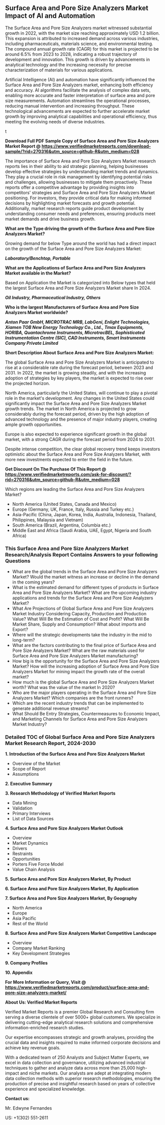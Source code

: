 <h2>Surface Area and Pore Size Analyzers Market Impact of AI and Automation</h2><p>The Surface Area and Pore Size Analyzers market witnessed substantial growth in 2022, with the market size reaching approximately USD 1.2 billion. This expansion is attributed to increased demand across various industries, including pharmaceuticals, materials science, and environmental testing. The compound annual growth rate (CAGR) for this market is projected to be around 6.5% from 2023 to 2028, indicating a robust trajectory of development and innovation. This growth is driven by advancements in analytical technology and the increasing necessity for precise characterization of materials for various applications.</p><p>Artificial Intelligence (AI) and automation have significantly influenced the Surface Area and Pore Size Analyzers market, enhancing both efficiency and accuracy. AI algorithms facilitate the analysis of complex data sets, enabling more accurate and faster interpretation of surface area and pore size measurements. Automation streamlines the operational processes, reducing manual intervention and increasing throughput. These technological advancements are expected to further accelerate market growth by improving analytical capabilities and operational efficiency, thus meeting the evolving needs of diverse industries.</p>t</p><p id="" class=""><strong>Download Full PDF Sample Copy of Surface Area and Pore Size Analyzers Market Report @ <a href="https://www.verifiedmarketreports.com/download-sample/?rid=270316&utm_source=github-R&utm_medium=028" target="_blank">https://www.verifiedmarketreports.com/download-sample/?rid=270316&utm_source=github-R&utm_medium=028</a></strong></p><p>The importance of&nbsp;Surface Area and Pore Size Analyzers Market research reports lies in their ability to aid strategic planning, helping businesses develop effective strategies by understanding market trends and dynamics. They play a crucial role in risk management by identifying potential risks and challenges, allowing businesses to mitigate them proactively. These reports offer a competitive advantage by providing insights into competitors' strategies and Surface Area and Pore Size Analyzers Market positioning. For investors, they provide critical data for making informed decisions by highlighting market forecasts and growth potential. Additionally, market research reports guide product development by understanding consumer needs and preferences, ensuring products meet market demands and drive business growth.</p><p><strong>What are the&nbsp;Type driving the growth of the Surface Area and Pore Size Analyzers Market?</strong></p><p id="" class="">Growing demand for below Type around the world has had a direct impact on the growth of the Surface Area and Pore Size Analyzers Market:</p><em><strong>Laboratory/Benchtop, Portable</strong></em></p><strong>What are the&nbsp;Applications&nbsp;of Surface Area and Pore Size Analyzers Market available in the Market?</strong></p><p id="" class="">Based on Application the Market is categorized into Below types that held the largest Surface Area and Pore Size Analyzers Market share In 2024.</p><em><strong>Oil Industry, Pharmaceutical Industry, Others</strong></em></p><strong>Who is the largest Manufacturers of Surface Area and Pore Size Analyzers Market worldwide?</strong></p><p><em><strong>Anton Paar GmbH, MICROTRAC MRB, LabGeni, Enlight Technologies, Xiamen TOB New Energy Technology Co., Ltd., Tmax Equipments, HORIBA, Quantachrome Instruments, MicrotracBEL, Sophisticated Instrumentation Centre (SIC), CAD Instruments, Smart Instruments Company Private Limited</strong></em></p><p id="" class=""><strong>Short Description About Surface Area and Pore Size Analyzers Market:</strong></p><p>The global Surface Area and Pore Size Analyzers Market is anticipated to rise at a considerable rate during the forecast period, between 2023 and 2031. In 2022, the market is growing steadily, and with the increasing adoption of strategies by key players, the market is expected to rise over the projected horizon.</p><p>North America, particularly the United States, will continue to play a pivotal role in the market's development. Any changes in the United States could significantly impact the Surface Area and Pore Size Analyzers Market growth trends. The market in North America is projected to grow considerably during the forecast period, driven by the high adoption of advanced technology and the presence of major industry players, creating ample growth opportunities.</p><p>Europe is also expected to experience significant growth in the global market, with a strong CAGR during the forecast period from 2024 to 2031.</p><p>Despite intense competition, the clear global recovery trend keeps investors optimistic about the Surface Area and Pore Size Analyzers Market, with more new investments expected to enter the field in the future.</p><p id="" class=""><strong>Get Discount On The Purchase Of This Report @ <a href="https://www.verifiedmarketreports.com/ask-for-discount/?rid=270316&utm_source=github-R&utm_medium=028" target="_blank">https://www.verifiedmarketreports.com/ask-for-discount/?rid=270316&utm_source=github-R&utm_medium=028</a></strong></p>Which regions are leading the Surface Area and Pore Size Analyzers Market?</p><ul><li>North America (United States, Canada and Mexico)</li><li>Europe (Germany, UK, France, Italy, Russia and Turkey etc.)</li><li>Asia-Pacific (China, Japan, Korea, India, Australia, Indonesia, Thailand, Philippines, Malaysia and Vietnam)</li><li>South America (Brazil, Argentina, Columbia etc.)</li><li>Middle East and Africa (Saudi Arabia, UAE, Egypt, Nigeria and South Africa)</li></ul><h3 id="" class="">This Surface Area and Pore Size Analyzers Market Research/Analysis Report Contains Answers to your following Questions</h3><ul><li>What are the global trends in the Surface Area and Pore Size Analyzers Market? Would the market witness an increase or decline in the demand in the coming years?</li><li>What is the estimated demand for different types of products in Surface Area and Pore Size Analyzers Market? What are the upcoming industry applications and trends for the Surface Area and Pore Size Analyzers Market?</li><li>What Are Projections of Global Surface Area and Pore Size Analyzers Market Industry Considering Capacity, Production and Production Value? What Will Be the Estimation of Cost and Profit? What Will Be Market Share, Supply and Consumption? What about imports and Export?</li><li>Where will the strategic developments take the industry in the mid to long-term?</li><li>What are the factors contributing to the final price of Surface Area and Pore Size Analyzers Market? What are the raw materials used for Surface Area and Pore Size Analyzers Market manufacturing?</li><li>How big is the opportunity for the Surface Area and Pore Size Analyzers Market? How will the increasing adoption of Surface Area and Pore Size Analyzers Market for mining impact the growth rate of the overall market?</li><li>How much is the global Surface Area and Pore Size Analyzers Market worth? What was the value of the market In 2020?</li><li>Who are the major players operating in the Surface Area and Pore Size Analyzers Market? Which companies are the front runners?</li><li>Which are the recent industry trends that can be implemented to generate additional revenue streams?</li><li>What Should Be Entry Strategies, Countermeasures to Economic Impact, and Marketing Channels for Surface Area and Pore Size Analyzers Market Industry?</li></ul><h3 id="" class="">Detailed TOC of Global Surface Area and Pore Size Analyzers Market Research Report, 2024-2030</h3><p id="" class=""><strong>1. Introduction of the Surface Area and Pore Size Analyzers Market</strong></p><ul><li>Overview of the Market</li><li>Scope of Report</li><li>Assumptions</li></ul><p id="" class=""><strong>2. Executive Summary</strong></p><p id="" class=""><strong>3. Research Methodology of Verified Market Reports</strong></p><ul><li>Data Mining</li><li>Validation</li><li>Primary Interviews</li><li>List of Data Sources</li></ul><p id="" class=""><strong>4. Surface Area and Pore Size Analyzers Market Outlook</strong></p><ul><li>Overview</li><li>Market Dynamics</li><li>Drivers</li><li>Restraints</li><li>Opportunities</li><li>Porters Five Force Model</li><li>Value Chain Analysis</li></ul><p id="" class=""><strong>5. Surface Area and Pore Size Analyzers Market, By Product</strong></p><p id="" class=""><strong>6. Surface Area and Pore Size Analyzers Market, By Application</strong></p><p id="" class=""><strong>7. Surface Area and Pore Size Analyzers Market, By Geography</strong></p><ul><li>North America</li><li>Europe</li><li>Asia Pacific</li><li>Rest of the World</li></ul><p id="" class=""><strong>8. Surface Area and Pore Size Analyzers Market Competitive Landscape</strong></p><ul><li>Overview</li><li>Company Market Ranking</li><li>Key Development Strategies</li></ul><p id="" class=""><strong>9. Company Profiles</strong></p><p id="" class=""><strong>10. Appendix</strong></p><p id="" class=""><strong>For More Information or Query, Visit @ <a href="https://www.verifiedmarketreports.com/product/surface-area-and-pore-size-analyzers-market/" target="_blank">https://www.verifiedmarketreports.com/product/surface-area-and-pore-size-analyzers-market/</a></strong></p><p id="" class=""><strong>About Us: Verified Market Reports</strong></p><p id="" class="">Verified Market Reports is a premier Global Research and Consulting firm serving a diverse clientele of over 5000+ global customers. We specialize in delivering cutting-edge analytical research solutions and comprehensive information-enriched research studies.</p><p id="" class="">Our expertise encompasses strategic and growth analyses, providing the crucial data and insights required to make informed corporate decisions and achieve key revenue goals.</p><p id="" class="">With a dedicated team of 250 Analysts and Subject Matter Experts, we excel in data collection and governance, utilizing advanced industrial techniques to gather and analyze data across more than 25,000 high-impact and niche markets. Our analysts are adept at integrating modern data collection methods with superior research methodologies, ensuring the production of precise and insightful research based on years of collective experience and specialized knowledge.</p><p id="" class=""><strong>Contact us:</strong></p><p id="" class="">Mr. Edwyne Fernandes</p><p id="" class="">US: +1(302) 551-2611</p>